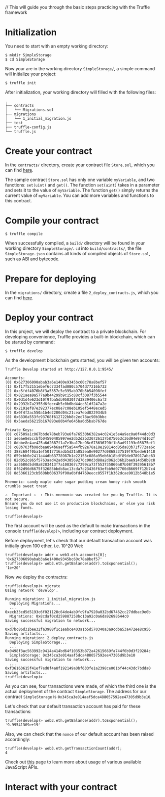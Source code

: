 // This will guide you through the basic steps practicing with the Truffle framework

# Initialization

You need to start with an empty working directory: 

```
$ mkdir SimpleStorage
$ cd SimpleStorage
```
Now your are in the working directory ```SimpleStorage/```, a simple command will initialize your project:

```
$ truffle init
```
After initialization, your working directory will filled with the following files:

```
.
├── contracts
│   └── Migrations.sol
├── migrations
│   └── 1_initial_migration.js
├── test
├── truffle-config.js
└── truffle.js
```

# Create your contract

In the ```contracts/``` directory, create your contract file ```Store.sol```, which you can find [here](https://github.com/rszheng/truffle-exercises/blob/master/SimpleStorage/contracts/Store.sol).

The sample contract ```Store.sol``` has only one variable ```myVariable```, and two functions: ```set(uint)``` and ```get()```. The function ```set(uint)``` takes in a parameter and sets it to the value of ```myVariable```. The function ```get()``` simply returns the current value of ```myVariable```. You can add more variables and functions to this contract.

# Compile your contract

```
$ truffle compile
```
When successfully compiled, a ```build/``` directory will be found in your working directory ```SimpleStorage/```. ```cd``` into ```build/contracts/```, the file ```SimpleStorage.json``` contains all kinds of compiled objects of ```Store.sol```, such as ABI and bytecode. 

# Prepare for deploying

In the ```migrations/``` directory, create a file ```2_deploy_contracts.js```, which you can find [here](https://github.com/rszheng/truffle-exercises/blob/master/SimpleStorage/migrations/2_deploy_contracts.js).

# Deploy your contract

In this project, we will deploy the contract to a private blockchain. For developing convenience, Truffle provides a built-in blockchain, which can be started by command:

```
$ truffle develop
```
As the development blockchain gets started, you will be given ten accounts:

```
Truffle Develop started at http://127.0.0.1:9545/

Accounts:
(0) 0x627306090abab3a6e1400e9345bc60c78a8bef57
(1) 0xf17f52151ebef6c7334fad080c5704d77216b732
(2) 0xc5fdf4076b8f3a5357c5e395ab970b5b54098fef
(3) 0x821aea9a577a9b44299b9c15c88cf3087f3b5544
(4) 0x0d1d4e623d10f9fba5db95830f7d3839406c6af2
(5) 0x2932b7a2355d6fecc4b5c0b6bd44cc31df247a2e
(6) 0x2191ef87e392377ec08e7c08eb105ef5448eced5
(7) 0x0f4f2ac550a1b4e2280d04c21cea7ebd822934b5
(8) 0x6330a553fc93768f612722bb8c2ec78ac90b3bbc
(9) 0x5aeda56215b167893e80b4fe645ba6d5bab767de

Private Keys:
(0) c87509a1c067bbde78beb793e6fa76530b6382a4c0241e5e4a9ec0a0f44dc0d3
(1) ae6ae8e5ccbfb04590405997ee2d52d2b330726137b875053c36d94e974d162f
(2) 0dbbe8e4ae425a6d2687f1a7e3ba17bc98c673636790f1b8ad91193c05875ef1
(3) c88b703fb08cbea894b6aeff5a544fb92e78a18e19814cd85da83b71f772aa6c
(4) 388c684f0ba1ef5017716adb5d21a053ea8e90277d0868337519f97bede61418
(5) 659cbb0e2411a44db63778987b1e22153c086a95eb6b18bdf89de078917abc63
(6) 82d052c865f5763aad42add438569276c00d3d88a2d062d36b2bae914d58b8c8
(7) aa3680d5d48a8283413f7a108367c7299ca73f553735860a87b08f39395618b7
(8) 0f62d96d6675f32685bbdb8ac13cda7c23436f63efbb9d07700d8669ff12b7c4
(9) 8d5366123cb560bb606379f90a0bfd4769eecc0557f1b362dcae9012b548b1e5

Mnemonic: candy maple cake sugar pudding cream honey rich smooth crumble sweet treat

⚠️  Important ⚠️  : This mnemonic was created for you by Truffle. It is not secure.
Ensure you do not use it on production blockchains, or else you risk losing funds.

truffle(develop)>
```
The first account will be used as the default to make transactions in the console ```truffle(develop)>```, including our contract deployment. 

Before deployment, let's check that our default transaction account was initially given 100 ether, i.e.  10^20 Wei:

```
truffle(develop)> addr = web3.eth.accounts[0];
'0x627306090abab3a6e1400e9345bc60c78a8bef57'
truffle(develop)> web3.eth.getBalance(addr).toExponential();
'1e+20'
```
Now we deploy the contractrs:

```
truffle(develop)> migrate
Using network 'develop'.

Running migration: 1_initial_migration.js
  Deploying Migrations...
  ... 0xecb33cd5d5193c6f021128c64de4ab9fc9fa7920a032bd67462cc27ddbac9e0b
  Migrations: 0x8cdaf0cd259887258bc13a92c0a6da92698644c0
Saving successful migration to network...
  ... 0xd7bc86d31bee32fa3988f1c1eabce403a1b5d570340a3a9cdba53a472ee8c956
Saving artifacts...
Running migration: 2_deploy_contracts.js
  Deploying SimpleStorage...
  ... 0x0498f3ac563992c9414a414bd64f10353b872a42615669fa744f6b9d3f29284c
  SimpleStorage: 0x345ca3e014aaf5dca488057592ee47305d9b3e10
Saving successful migration to network...
  ... 0xf36163615f41ef7ed8f4a8f192149a0bf633fe1a2398ce001bf44c43dc7bdda0
Saving artifacts...
truffle(develop)>
```
As you can see, four transactions were made, of which the third one is the actual deployment of the contract ```SimpleStorage```. The address for our contract ```SimpleStorage``` is ```0x345ca3e014aaf5dca488057592ee47305d9b3e10```.

Let's check that our default transaction account has paid for these transactions:

```
truffle(develop)> web3.eth.getBalance(addr).toExponential();
'9.99541309e+19'
```

Also, we can check that the ```nonce``` of our default account has been raised accordingly:

```
truffle(develop)> web3.eth.getTransactionCount(addr);
4
```
Check out [this](https://github.com/ethereum/wiki/wiki/JavaScript-API) page to learn more about usage of various available JavaScript APIs. 

# Interact with your contract




